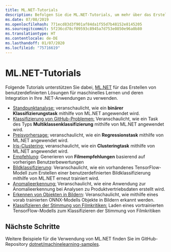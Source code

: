 ```yaml
---
title: ML.NET-Tutorials
description: Befolgen Sie die ML.NET-Tutorials, um mehr über das Erstellen von benutzerdefinierten KI-Lösungen und deren Integration in .NET-Anwendungen zu erfahren.
ms.date: 07/08/2019
ms.openlocfilehash: 771ecd83d3f901af84da1f55d7b48152e8145205
ms.sourcegitcommit: 5f236cd78cf09593c8945a7d753e0850e96a0b80
ms.translationtype: HT
ms.contentlocale: de-DE
ms.lasthandoff: 01/07/2020
ms.locfileid: "75716619"
---
```

# <a name="mlnet-tutorials"></a>ML.NET-Tutorials

Folgende Tutorials unterstützen Sie dabei, [ML.NET](../index.yml) für das Erstellen von benutzerdefinierten Lösungen für maschinelles Lernen und deren Integration in Ihre .NET-Anwendungen zu verwenden.

- [Standpunktanalyse:](sentiment-analysis.md) veranschaulicht, wie ein **binärer Klassifizierungstask** mithilfe von ML.NET angewendet wird.
- [Klassifizierung von GitHub-Problemen:](github-issue-classification.md) Veranschaulicht, wie ein Task des Typs **Multiklassenklassifizierung** mithilfe von ML.NET angewendet wird.
- [Preisvorhersage:](predict-prices.md) veranschaulicht, wie ein **Regressionstask** mithilfe von ML.NET angewendet wird.
- [Iris-Clustering:](iris-clustering.md) veranschaulicht, wie ein **Clusteringtask** mithilfe von ML.NET angewendet wird.
- [Empfehlung](movie-recommendation.md): Generieren von **Filmempfehlungen** basierend auf vorherigen Benutzerbewertungen
- [Bildklassifizierung](image-classification.md): Veranschaulicht, wie ein vorhandenes TensorFlow-Modell zum Erstellen einer benutzerdefinierten Bildklassifizierung mithilfe von ML.NET erneut trainiert wird.
- [Anomalieerkennung:](sales-anomaly-detection.md) Veranschaulicht, wie eine Anwendung zur Anomalieerkennung bei Analysen zu Produktvertriebsdaten erstellt wird.
- [Erkennen von Objekten in Bildern](object-detection-onnx.md): Veranschaulicht, wie mithilfe eines vorab trainierten ONNX-Modells Objekte in Bildern erkannt werden.
- [Klassifizieren der Stimmung von Filmkritiken:](text-classification-tf.md) Laden eines vortrainierten TensorFlow-Modells zum Klassifizieren der Stimmung von Filmkritiken

## <a name="next-steps"></a>Nächste Schritte

Weitere Beispiele für die Verwendung von ML.NET finden Sie im GitHub-Repository [dotnet/machinelearning-samples](https://github.com/dotnet/machinelearning-samples).
